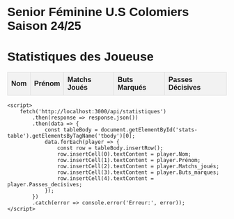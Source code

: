 # Senior Féminine U.S Colomiers Saison 24/25
<!DOCTYPE html>
<html lang="fr">
<head>
    <meta charset="UTF-8">
    <meta name="viewport" content="width=device-width, initial-scale=1.0">
    <title>Statistiques des Joueurs</title>
    <style>
        body {
            font-family: Arial, sans-serif;
            margin: 20px;
            padding: 0;
        }
        table {
            width: 100%;
            border-collapse: collapse;
        }
        th, td {
            border: 1px solid #ddd;
            padding: 8px;
            text-align: left;
        }
        th {
            background-color: #f2f2f2;
        }
    </style>
</head>
<body>
    <h1>Statistiques des Joueuse</h1>
    <table id="stats-table">
        <thead>
            <tr>
                <th>Nom</th>
                <th>Prénom</th>
                <th>Matchs Joués</th>
                <th>Buts Marqués</th>
                <th>Passes Décisives</th>
            </tr>
        </thead>
        <tbody></tbody>
    </table>

    <script>
        fetch('http://localhost:3000/api/statistiques')
            .then(response => response.json())
            .then(data => {
                const tableBody = document.getElementById('stats-table').getElementsByTagName('tbody')[0];
                data.forEach(player => {
                    const row = tableBody.insertRow();
                    row.insertCell(0).textContent = player.Nom;
                    row.insertCell(1).textContent = player.Prénom;
                    row.insertCell(2).textContent = player.Matchs_joués;
                    row.insertCell(3).textContent = player.Buts_marques;
                    row.insertCell(4).textContent = player.Passes_decisives;
                });
            })
            .catch(error => console.error('Erreur:', error));
    </script>
</body>
</html>
